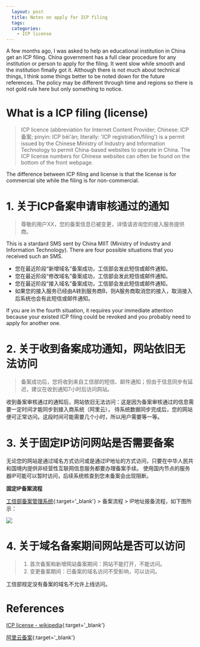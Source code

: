 ```yaml
---
  layout: post
  title: Notes on apply for ICP filing
  tags:
  categories:
    - ICP license
---
```


A few months ago, I was asked to help an educational institution in China get
an ICP filing. China government has a full clear procedure for any institution
or person to apply for the filing. It went slow while smooth and the institution
fimally got it. Although there is not much about technical things, I think some
things better to be noted down for the future references. The policy may be different
through time and regions so there is not gold rule here but only something to
notice.

# **What is a ICP filing (license)**
> ICP licence (abbreviation for Internet Content Provider; Chinese: ICP备案; pinyin: ICP bèi'àn; literally: 'ICP registration/filing') is a permit issued by the Chinese Ministry of Industry and Information Technology to permit China-based websites to operate in China. The ICP license numbers for Chinese websites can often be found on the bottom of the front webpage.

The difference between ICP filing and license is that the license is for commercial site while the filing is for non-commercial.

# **1. 关于ICP备案申请审核通过的通知**

> 尊敬的用户XX，您的备案信息已被变更，详情请咨询您的接入服务提供商。

This is a stardard SMS sent by China MIIT (Ministry of Industry and Information Technology).
There are four possible situations that you received such an SMS.

- 您在最近阶段“新增域名”备案成功，工信部会发此短信或邮件通知。
- 您在最近阶段“修改域名”备案成功，工信部会发此短信或邮件通知。
- 您在最近阶段“接入域名”备案成功，工信部会发此短信或邮件通知。
- 如果您的接入服务已经由A转到服务商B，则A服务商取消您的接入，取消接入后系统也会有此短信或邮件通知。

If you are in the fourth situation, it requires your immediate attention because your
existed ICP filing could be revoked and you probably need to apply for another one.

# **2. 关于收到备案成功通知，网站依旧无法访问**

> 备案成功后，您将收到来自工信部的短信、邮件通知；但由于信息同步有延迟，建议在收到通知7小时后访问网站。

收到备案审核通过的通知后，网站依旧无法访问：这是因为备案审核通过的信息需要一定时间才能同步到接入商系统（阿里云），
待系统数据同步完成后，您的网站便可正常访问。这段时间可能需要几个小时，所以用户需要等一等。

# **3. 关于固定IP访问网站是否需要备案**

无论您的网站是通过域名方式访问或是通过IP地址的方式访问，只要在中华人民共和国境内提供非经营性互联网信息服务都要办理备案手续。
使用国内节点的服务器IP可能可以暂时访问，后续系统核查到您未备案会出现阻断。

**固定IP备案流程**

[工信部备案管理系统](http://www.miitbeian.gov.cn/){:target='_blank'} > 备案流程 > IP地址报备流程，如下图所示：

![](https://i.loli.net/2019/03/04/5c7cbba04abf6.jpg)

# **4. 关于域名备案期间网站是否可以访问**

> 1. 首次备案和新增网站备案期间：网站不能打开，不能访问。
> 2. 变更备案期间：已备案的域名访问不受影响，可以访问。

工信部规定没有备案的域名不允许上线访问。

# **References**

[ICP license - wikipedia](https://en.wikipedia.org/wiki/ICP_license){:target='_blank'}

[阿里云备案](https://www.aliyunbaike.com/beian/){:target='_blank'}
